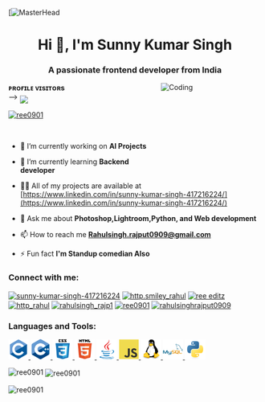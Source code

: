 [![MasterHead](https://i.pinimg.com/originals/df/2f/e1/df2fe1c94284383ebc90771a84e148be.jpg)
<h1 align="center">Hi 👋, I'm Sunny Kumar Singh</h1>
<h3 align="center">A passionate frontend developer from India</h3>
<img align="right" alt="Coding" width="200" height="200" src="https://i.pinimg.com/originals/59/87/1c/59871c7fb4ca4d906e9ef1f4566cd378.gif">

<p>
    <b>ᴘʀᴏғɪʟᴇ ᴠɪsɪᴛᴏʀs</b><br>
 -->    <img align="middle" src="https://profile-counter.glitch.me/Abishnoi69/count.svg" />
</p>

<p align="left"> <a href="https://github.com/ryo-ma/github-profile-trophy"><img src="https://github-profile-trophy.vercel.app/?username=ree0901" alt="ree0901" /></a> </p>

<p align="left"> <a href="https://twitter.com/" target="blank"><img src="https://img.shields.io/twitter/follow/?logo=twitter&style=for-the-badge" alt="" /></a> </p>

- 🔭 I’m currently working on **AI Projects**

- 🌱 I’m currently learning **Backend developer**

- 👨‍💻 All of my projects are available at [https://www.linkedin.com/in/sunny-kumar-singh-417216224/](https://www.linkedin.com/in/sunny-kumar-singh-417216224/)

- 💬 Ask me about **Photoshop,Lightroom,Python, and Web development**

- 📫 How to reach me **Rahulsingh.rajput0909@gmail.com**

- ⚡ Fun fact **I'm Standup comedian Also**

<h3 align="left">Connect with me:</h3>
<p align="left">
<a href="https://linkedin.com/in/sunny-kumar-singh-417216224" target="blank"><img align="center" src="https://raw.githubusercontent.com/rahuldkjain/github-profile-readme-generator/master/src/images/icons/Social/linked-in-alt.svg" alt="sunny-kumar-singh-417216224" height="30" width="40" /></a>
<a href="https://instagram.com/http.smiley_rahul" target="blank"><img align="center" src="https://raw.githubusercontent.com/rahuldkjain/github-profile-readme-generator/master/src/images/icons/Social/instagram.svg" alt="http.smiley_rahul" height="30" width="40" /></a>
<a href="https://www.youtube.com/c/ree editz" target="blank"><img align="center" src="https://raw.githubusercontent.com/rahuldkjain/github-profile-readme-generator/master/src/images/icons/Social/youtube.svg" alt="ree editz" height="30" width="40" /></a>
<a href="https://www.codechef.com/users/http_rahul" target="blank"><img align="center" src="https://cdn.jsdelivr.net/npm/simple-icons@3.1.0/icons/codechef.svg" alt="http_rahul" height="30" width="40" /></a>
<a href="https://www.hackerrank.com/rahulsingh_rajp1" target="blank"><img align="center" src="https://raw.githubusercontent.com/rahuldkjain/github-profile-readme-generator/master/src/images/icons/Social/hackerrank.svg" alt="rahulsingh_rajp1" height="30" width="40" /></a>
<a href="https://www.leetcode.com/ree0901" target="blank"><img align="center" src="https://raw.githubusercontent.com/rahuldkjain/github-profile-readme-generator/master/src/images/icons/Social/leet-code.svg" alt="ree0901" height="30" width="40" /></a>
<a href="https://auth.geeksforgeeks.org/user/rahulsinghrajput0909" target="blank"><img align="center" src="https://raw.githubusercontent.com/rahuldkjain/github-profile-readme-generator/master/src/images/icons/Social/geeks-for-geeks.svg" alt="rahulsinghrajput0909" height="30" width="40" /></a>
</p>

<h3 align="left">Languages and Tools:</h3>
<p align="left"> <a href="https://www.cprogramming.com/" target="_blank" rel="noreferrer"> <img src="https://raw.githubusercontent.com/devicons/devicon/master/icons/c/c-original.svg" alt="c" width="40" height="40"/> </a> <a href="https://www.w3schools.com/cpp/" target="_blank" rel="noreferrer"> <img src="https://raw.githubusercontent.com/devicons/devicon/master/icons/cplusplus/cplusplus-original.svg" alt="cplusplus" width="40" height="40"/> </a> <a href="https://www.w3schools.com/css/" target="_blank" rel="noreferrer"> <img src="https://raw.githubusercontent.com/devicons/devicon/master/icons/css3/css3-original-wordmark.svg" alt="css3" width="40" height="40"/> </a> <a href="https://www.w3.org/html/" target="_blank" rel="noreferrer"> <img src="https://raw.githubusercontent.com/devicons/devicon/master/icons/html5/html5-original-wordmark.svg" alt="html5" width="40" height="40"/> </a> <a href="https://www.java.com" target="_blank" rel="noreferrer"> <img src="https://raw.githubusercontent.com/devicons/devicon/master/icons/java/java-original.svg" alt="java" width="40" height="40"/> </a> <a href="https://developer.mozilla.org/en-US/docs/Web/JavaScript" target="_blank" rel="noreferrer"> <img src="https://raw.githubusercontent.com/devicons/devicon/master/icons/javascript/javascript-original.svg" alt="javascript" width="40" height="40"/> </a> <a href="https://www.linux.org/" target="_blank" rel="noreferrer"> <img src="https://raw.githubusercontent.com/devicons/devicon/master/icons/linux/linux-original.svg" alt="linux" width="40" height="40"/> </a> <a href="https://www.mysql.com/" target="_blank" rel="noreferrer"> <img src="https://raw.githubusercontent.com/devicons/devicon/master/icons/mysql/mysql-original-wordmark.svg" alt="mysql" width="40" height="40"/> </a> <a href="https://www.python.org" target="_blank" rel="noreferrer"> <img src="https://raw.githubusercontent.com/devicons/devicon/master/icons/python/python-original.svg" alt="python" width="40" height="40"/> </a> </p>

<p><img align="left" src="https://github-readme-stats.vercel.app/api/top-langs?username=ree0901&show_icons=true&locale=en&layout=compact" alt="ree0901" /></p>

<p>&nbsp;<img align="center" src="https://github-readme-stats.vercel.app/api?username=ree0901&show_icons=true&locale=en" alt="ree0901" /></p>

<p><img align="center" src="https://github-readme-streak-stats.herokuapp.com/?user=ree0901&" alt="ree0901" /></p>
